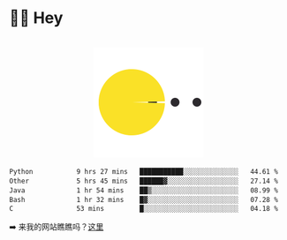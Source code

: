
# 👋🏻 Hey
<div align="center">
	<br>
	<img src="https://raw.githubusercontent.com/Aniket965/Aniket965/master/pacman.svg?sanitize=true" width="200" height="200">
	<br>
</div>

<!--START_SECTION:waka-->

```txt
Python           9 hrs 27 mins   ███████████░░░░░░░░░░░░░░   44.61 %
Other            5 hrs 45 mins   ██████▓░░░░░░░░░░░░░░░░░░   27.14 %
Java             1 hr 54 mins    ██▒░░░░░░░░░░░░░░░░░░░░░░   08.99 %
Bash             1 hr 32 mins    █▓░░░░░░░░░░░░░░░░░░░░░░░   07.28 %
C                53 mins         █░░░░░░░░░░░░░░░░░░░░░░░░   04.18 %
```

<!--END_SECTION:waka-->

 ➡️  来我的网站瞧瞧吗？[这里](https://www.shaolongfei.com)
